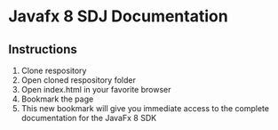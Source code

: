 # Javafx 8 SDJ Documentation

## Instructions
1. Clone respository
2. Open cloned respository folder
3. Open index.html in your favorite browser
4. Bookmark the page
5. This new bookmark will give you immediate access to the complete documentation for the JavaFx 8 SDK
